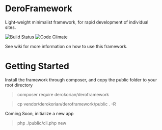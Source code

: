 DeroFramework
=============

Light-weight minimalist framework, for rapid development of individual sites.

[![Build Status](https://travis-ci.org/derokorian/DeroFramework.svg?branch=master)](https://travis-ci.org/derokorian/DeroFramework) [![Code Climate](https://codeclimate.com/github/derokorian/DeroFramework/badges/gpa.svg)](https://codeclimate.com/github/derokorian/DeroFramework)

See wiki for more information on how to use this framework.

Getting Started
===============
Install the framework through composer, and copy the public folder to your root directory
> composer require derokorian/deroframework

> cp vendor/derokorian/deroframework/public . -R

Coming Soon, initialize a new app
> php ./public/cli.php new

